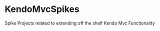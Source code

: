 KendoMvcSpikes
==============

Spike Projects related to extending off the shelf Kendo Mvc Functionality
